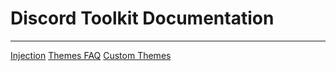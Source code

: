 # Discord Toolkit Documentation
---------------------------------------------------
[Injection](https://github.com/Discord-Toolkit-Official/Discord-Toolkit-Public/blob/main/Documentation/Injection.js)
[Themes FAQ](https://github.com/Discord-Toolkit-Official/Discord-Toolkit-Public/blob/main/Documentation/Theme%20FAQ.js)
[Custom Themes](https://github.com/Discord-Toolkit-Official/Discord-Toolkit-Public/blob/main/Documentation/customThemes.js)
